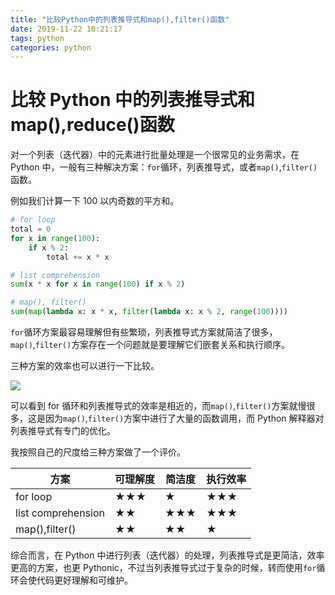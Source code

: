 ```yaml
---
title: "比较Python中的列表推导式和map(),filter()函数"
date: 2019-11-22 10:21:17
tags: python
categories: python
---
```


# 比较 Python 中的列表推导式和 map(),reduce()函数

对一个列表（迭代器）中的元素进行批量处理是一个很常见的业务需求，在 Python 中，一般有三种解决方案：`for`循环，列表推导式，或者`map()`,`filter()`函数。

例如我们计算一下 100 以内奇数的平方和。

```python
# for loop
total = 0
for x in range(100):
    if x % 2:
        total += x * x
```

```python
# list comprehension
sum(x * x for x in range(100) if x % 2)
```

```python
# map(), filter()
sum(map(lambda x: x * x, filter(lambda x: x % 2, range(100))))
```

<!-- more -->

`for`循环方案最容易理解但有些繁琐，列表推导式方案就简洁了很多，`map()`,`filter()`方案存在一个问题就是要理解它们嵌套关系和执行顺序。

三种方案的效率也可以进行一下比较。

![](/image/0001.png)

可以看到 for 循环和列表推导式的效率是相近的，而`map()`,`filter()`方案就慢很多，这是因为`map()`,`filter()`方案中进行了大量的函数调用，而 Python 解释器对列表推导式有专门的优化。

我按照自己的尺度给三种方案做了一个评价。

| 方案               | 可理解度 | 简洁度 | 执行效率 |
| ------------------ | -------- | ------ | -------- |
| for loop           | ★★★      | ★      | ★★★      |
| list comprehension | ★★       | ★★★    | ★★★      |
| map(),filter()     | ★★       | ★★     | ★        |

综合而言，在 Python 中进行列表（迭代器）的处理，列表推导式是更简洁，效率更高的方案，也更 Pythonic，不过当列表推导式过于复杂的时候，转而使用`for`循环会使代码更好理解和可维护。
